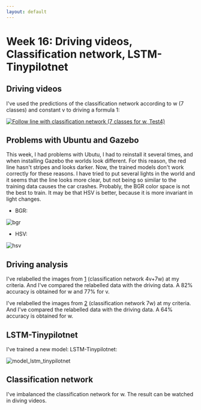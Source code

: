 ```yaml
---
layout: default
---
```

# Week 16: Driving videos, Classification network, LSTM-Tinypilotnet


## Driving videos

I've used the predictions of the classification network according to w (7 classes) and constant v to driving a formula 1: 

[![Follow line with classification network (7 classes for w, Test4)](https://roboticsurjc-students.github.io/2017-tfm-vanessa-fernandez/images/follow_blue.png)](https://www.youtube.com/watch?v=o1QfHrzEHm4)



## Problems with Ubuntu and Gazebo

This week, I had problems with Ubutu, I had to reinstall it several times, and when installing Gazebo the worlds look different. For this reason, the red line hasn't stripes and looks darker. Now, the trained models don't work correctly for these reasons. I have tried to put several lights in the world and it seems that the line looks more clear, but not being so similar to the training data causes the car crashes. Probably, the BGR color space is not the best to train. It may be that HSV is better, because it is more invariant in light changes. 


* BGR:

![bgr](https://roboticsurjc-students.github.io/2017-tfm-vanessa-fernandez/images/bgr.png)


* HSV:

![hsv](https://roboticsurjc-students.github.io/2017-tfm-vanessa-fernandez/images/hsv.png)



## Driving analysis

I've relabelled the images from [1](https://github.com/RoboticsURJC-students/2017-tfm-vanessa-fernandez/tree/master/Follow%20Line/Failed_driving/4v_7w) (classification network 4v+7w) at my criteria. And I've compared the relabelled data with the driving data. A 82% accuracy is obtained for w and 77% for v.

I've relabelled the images from [2](https://github.com/RoboticsURJC-students/2017-tfm-vanessa-fernandez/tree/master/Follow%20Line/Failed_driving/7w) (classification network 7w) at my criteria. And I've compared the relabelled data with the driving data. A 64% accuracy is obtained for w. 


## LSTM-Tinypilotnet

I've trained a new model: LSTM-Tinypilotnet: 

![model_lstm_tinypilotnet](https://roboticsurjc-students.github.io/2017-tfm-vanessa-fernandez/images/model_lstm_tinypilotnet.png)



## Classification network

I've imbalanced the classification network for w. The result can be watched in diving videos. 

